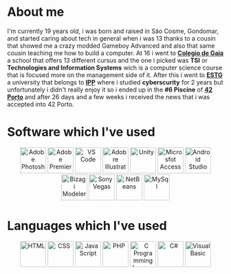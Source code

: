 <h1>About me</h1>
I'm currently 19 years old, i was born and raised in São Cosme, Gondomar, and started caring about tech in general when i was 13 thanks to a cousin that showed me a crazy modded Gameboy Advanced and also that same cousin teaching me how to build a computer. At 16 i went to <b><a href="https://www.colgaia.pt/">Colegio de Gaia</a></b> a school that offers 13 different cursus and the one i picked was <b>TSI</b> or <b>Technologies and Information Systems</b> wich is a computer science course that is focused more on the management side of it. After this i went to <b><a href="https://www.estg.ipp.pt/">ESTG</a></b> a university that belongs to <b><a href="https://www.ipp.pt/">IPP</a></b> where i studied <b>cyberscurity</b> for 2 years but unfortunately i didn't really enjoy it so i ended up in the <b>#6 Piscine</b> of <b><a href="https://42porto.com/">42 Porto</a></b> and after 26 days and a few weeks i received the news that i was accepted into 42 Porto.

<h1>Software which I've used</h1>
<div align=center>
	<a href="https://www.adobe.com/pt/products/photoshop.html"><img src="https://i.imgur.com/pIhTCdz.png" height="60px" width="60px" alt="Adobe Photoshop"></a>
	<a href="https://www.adobe.com/pt/products/premiere.html"><img src="https://i.imgur.com/xnwYLGb.png" height="60px" width="60px" alt="Adobe Premier"></a>
	<a href="https://code.visualstudio.com/"><img src="https://i.imgur.com/XfszNHI.png" height="60px" widht="60px" alt="VS Code"></a>
	<a href="https://www.adobe.com/pt/products/illustrator.html"><img src="https://i.imgur.com/47xqH7G.png" height="60px" width="60px" alt="Adobre Illustrator"></a>
	<a href="https://unity.com/"><img src="https://i.imgur.com/5EzKSc9.png" height="60px" widht="60px" alt="Unity"></a>
	<a href="https://www.microsoft.com/pt-pt/microsoft-365/access"><img src="https://i.imgur.com/ZcMgjXx.png" height="60px" width="60px" alt="Microsfot Access"></a>
	<a href="https://developer.android.com/studio"><img src="https://i.imgur.com/L1Ctah8.png" height="60px" widht="60px" alt="Android Studio"></a>
	<a href="https://www.bizagi.com/pt/plataforma/modeler"><img src="https://i.imgur.com/ZH5f340.png" height="60px" widht="60px" alt="Bizagi Modeler"></a>
	<a href="https://www.vegascreativesoftware.com/pt/"><img src="https://i.imgur.com/NnAsmRZ.png" height="60px" widht="60px" alt="Sony Vegas"></a>
	<a href="https://netbeans.apache.org/"><img src="https://i.imgur.com/1cfwQXT.png" height="60px" widht="60px" alt="NetBeans"></a>
	<a href="https://www.mysql.com/"><img src="https://i.imgur.com/L33kABd.png" height="60px" width="60px" alt="MySql"></a>
</div>

<h1>Languages which I've used</h1>
<div align=center>
	<img src="https://i.imgur.com/7hV9Srr.png" height="60px" widht="60px" alt="HTML">
	<img src="https://i.imgur.com/iqOao8J.png" height="60px" widht="60px" alt="CSS">
	<img src="https://i.imgur.com/aB5DEmF.png" height="60px" widht="60px" alt="JavaScript">
	<img src="https://i.imgur.com/0h2aN29.png" height="60px" widht="60px" alt="PHP">
	<img src="https://i.imgur.com/czkOAdp.png" height="60px" widht="60px" alt="C Programming Language">
	<img src="https://i.imgur.com/cmz7I4b.png" height="60px" widht="60px" alt="C#">
	<img src="https://i.imgur.com/S73AzGX.png" height="60px" widht="60px" alt="Visual Basic">
</div>
